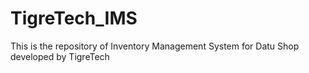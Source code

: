 # TigreTech_IMS

This is the repository of Inventory Management System for Datu Shop developed by TigreTech

